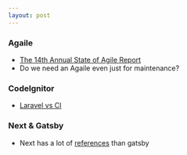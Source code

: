 ```yaml
---
layout: post
---
```

### Agaile
- [The 14th Annual State of Agile Report](https://stateofagile.com/)
- Do we need an Agaile even just for maintenance?

### CodeIgnitor
- [Laravel vs CI](https://trends.google.com/trends/explore?date=2010-07-21%202020-08-21&q=%2Fm%2F02qgdkj,%2Fm%2F0jwy148)

### Next & Gatsby
- Next has a lot of [references](https://nextjs.org/showcase) than gatsby